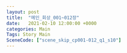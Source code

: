 ```yaml
---
layout: post
title:  "메인_회상_001~012장"
date:   2021-02-10 12:00:00 +0000
categories: Main
Tags: Story Main
SceneCode: ["scene_skip_cp001-012_q1_s10"]
---
```

